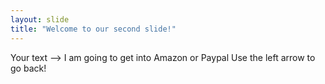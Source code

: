```yaml
---
layout: slide
title: "Welcome to our second slide!"
---
```

Your text --> I am going to get into Amazon or Paypal
Use the left arrow to go back!

